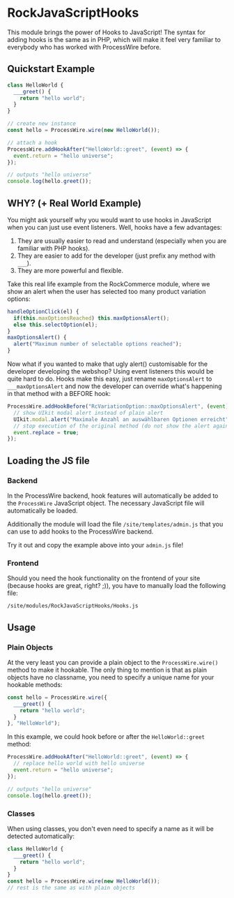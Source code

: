 # RockJavaScriptHooks

This module brings the power of Hooks to JavaScript! The syntax for adding hooks is the same as in PHP, which will make it feel very familiar to everybody who has worked with ProcessWire before.

## Quickstart Example

```js
class HelloWorld {
  ___greet() {
    return "hello world";
  }
}

// create new instance
const hello = ProcessWire.wire(new HelloWorld());

// attach a hook
ProcessWire.addHookAfter("HelloWorld::greet", (event) => {
  event.return = "hello universe";
});

// outputs "hello universe"
console.log(hello.greet());
```

## WHY? (+ Real World Example)

You might ask yourself why you would want to use hooks in JavaScript when you can just use event listeners. Well, hooks have a few advantages:

1. They are usually easier to read and understand (especially when you are familiar with PHP hooks).
2. They are easier to add for the developer (just prefix any method with `___`).
3. They are more powerful and flexible.

Take this real life example from the RockCommerce module, where we show an alert when the user has selected too many product variation options:

```js
handleOptionClick(el) {
  if(this.maxOptionsReached) this.maxOptionsAlert();
  else this.selectOption(el);
}
maxOptionsAlert() {
  alert("Maximum number of selectable options reached");
}
```

Now what if you wanted to make that ugly alert() customisable for the developer developing the webshop? Using event listeners this would be quite hard to do. Hooks make this easy, just rename `maxOptionsAlert` to `___maxOptionsAlert` and now the developer can override what's happening in that method with a BEFORE hook:

```js
ProcessWire.addHookBefore("RcVariationOption::maxOptionsAlert", (event) => {
  // show UIkit modal alert instead of plain alert
  UIkit.modal.alert("Maximale Anzahl an auswählbaren Optionen erreicht");
  // stop execution of the original method (do not show the alert again)
  event.replace = true;
});
```

## Loading the JS file

### Backend

In the ProcessWire backend, hook features will automatically be added to the `ProcessWire` JavaScript object. The necessary JavaScript file will automatically be loaded.

Additionally the module will load the file `/site/templates/admin.js` that you can use to add hooks to the ProcessWire backend.

Try it out and copy the example above into your `admin.js` file!

### Frontend

Should you need the hook functionality on the frontend of your site (because hooks are great, right? ;)), you have to manually load the following file:

```
/site/modules/RockJavaScriptHooks/Hooks.js
```

## Usage

### Plain Objects

At the very least you can provide a plain object to the `ProcessWire.wire()` method to make it hookable. The only thing to mention is that as plain objects have no classname, you need to specify a unique name for your hookable methods:

```js
const hello = ProcessWire.wire({
  ___greet() {
    return "hello world";
  }
}, "HelloWorld");
```

In this example, we could hook before or after the `HelloWorld::greet` method:

```js
ProcessWire.addHookAfter("HelloWorld::greet", (event) => {
  // replace hello world with hello universe
  event.return = "hello universe";
});

// outputs "hello universe"
console.log(hello.greet());
```

### Classes

When using classes, you don't even need to specify a name as it will be detected automatically:

```js
class HelloWorld {
  ___greet() {
    return "hello world";
  }
}
const hello = ProcessWire.wire(new HelloWorld());
// rest is the same as with plain objects
```

